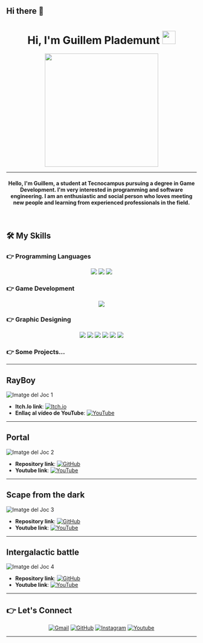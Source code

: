 ## Hi there 👋

<h1 align="center">Hi, I'm Guillem Plademunt <img src="https://media.giphy.com/media/hvRJCLFzcasrR4ia7z/giphy.gif" width="35"></h1>
<p align="center">
  <img src="https://media.giphy.com/media/qgQUggAC3Pfv687qPC/giphy.gif" width="300" />
</p>
<hr/>
<h4 align="center">Hello, I'm Guillem, a student at Tecnocampus pursuing a degree in Game Development. I'm very interested in programming and software engineering. I am an enthusiastic and social person who loves meeting new people and learning from experienced professionals in the field.</h4>
<br/>

## 🛠️ My Skills

### 👉 Programming Languages
<p align="center">
  <img src="https://img.shields.io/badge/C%23-239120?style=for-the-badge&logo=c-sharp&logoColor=white" />
  <img src="https://img.shields.io/badge/C%2B%2B-00599C?style=for-the-badge&logo=c%2B%2B&logoColor=white" />
  <img src="https://img.shields.io/badge/Lua-2C2D72?style=for-the-badge&logo=lua&logoColor=white" />
</p>

### 👉 Game Development
<p align="center">
  <img src="https://img.shields.io/badge/Unity-100000?style=for-the-badge&logo=unity&logoColor=white" />
</p>

### 👉 Graphic Designing
<p align="center">
  <img src="https://img.shields.io/badge/3ds%20Max-0078D7?style=for-the-badge&logo=autodesk&logoColor=white" />
  <img src="https://img.shields.io/badge/Mudbox-DC143C?style=for-the-badge&logo=autodesk&logoColor=white" />
  <img src="https://img.shields.io/badge/Substance-FF6C37?style=for-the-badge&logo=adobe&logoColor=white" />
  <img src="https://img.shields.io/badge/Photoshop-31A8FF?style=for-the-badge&logo=adobe-photoshop&logoColor=white" />
  <img src="https://img.shields.io/badge/Illustrator-FF9A00?style=for-the-badge&logo=adobe-illustrator&logoColor=white" />
  <img src="https://img.shields.io/badge/Canva-00C4CC?style=for-the-badge&logo=canva&logoColor=white" />
</p>

### 👉 Some Projects...
<p align="center">

---

## RayBoy
![Imatge del Joc 1]("https://github.com/gplademuntMasvidal/Images2/blob/main/RAYBOY.png")
- **Itch.Io link**: [![Itch.io](https://img.shields.io/badge/Itch.io-RayBoy-FF5F00?style=for-the-badge&logo=itch.io&logoColor=white)](https://rayboyy.itch.io/rayboy)
- **Enllaç al vídeo de YouTube**: [![YouTube](https://img.shields.io/badge/YouTube-RayBoy-FF0000?style=for-the-badge&logo=youtube&logoColor=white)](https://www.youtube.com/@RayBoyGame)

---

## Portal
![Imatge del Joc 2](enllaç-a-la-teva-imatge2.jpg)
- **Repository link**: [![GitHub](https://img.shields.io/badge/GitHub-Portal-24292F?style=for-the-badge&logo=github&logoColor=white)](https://github.com/gplademuntMasvidal/Portal-game)
- **Youtube link**: [![YouTube](https://img.shields.io/badge/YouTube-Portal-FF0000?style=for-the-badge&logo=youtube&logoColor=white)](https://www.youtube.com/enllaçdelvideo2)

---

## Scape from the dark
![Imatge del Joc 3](enllaç-a-la-teva-imatge3.jpg)
- **Repository link**: [![GitHub](https://img.shields.io/badge/GitHub-ScapeFromTheDark-24292F?style=for-the-badge&logo=github&logoColor=white)](https://github.com/gplademuntMasvidal/Scape-from-the-dark)
- **Youtube link**: [![YouTube](https://img.shields.io/badge/YouTube-ScapeFromTheDark-FF0000?style=for-the-badge&logo=youtube&logoColor=white)](https://www.youtube.com/enllaçdelvideo3)

---

## Intergalactic battle
![Imatge del Joc 4](enllaç-a-la-teva-imatge3.jpg)
- **Repository link**: [![GitHub](https://img.shields.io/badge/GitHub-IntergalacticBattle-24292F?style=for-the-badge&logo=github&logoColor=white)](https://github.com/gplademuntMasvidal/Intergalactic-battle)
- **Youtube link**: [![YouTube](https://img.shields.io/badge/YouTube-IntergalacticBattle-FF0000?style=for-the-badge&logo=youtube&logoColor=white)](https://www.youtube.com/enllaçdelvideo3)

---

## 👉️ Let's Connect
<p align="center">
	<a href="mailto:gplademunt@gmail.com"><img src="https://img.icons8.com/bubbles/50/000000/gmail.png" alt="Gmail"/></a>
	<a href="https://github.com/gplademunt"><img src="https://img.icons8.com/bubbles/50/000000/github.png" alt="GitHub"/></a>
	<a href="https://instagram.com/gplademunt7"><img src="https://img.icons8.com/bubbles/50/000000/instagram.png" alt="Instagram"/></a>
	<a href="https://www.youtube.com/channel/gplademunt"><img src="https://img.icons8.com/bubbles/50/000000/youtube.png" alt="Youtube"/></a>
</p>

<hr/>


